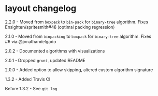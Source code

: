 # layout changelog
2.2.0 - Moved from `boxpack` to `bin-pack` for `binary-tree` algorithm. Fixes Ensighten/spritesmith#48 (optimal packing regression)

2.1.0 - Moved from `binpacking` to `boxpack` for `binary-tree` algorithm. Fixes #6 via @jonathandelgado

2.0.2 - Documented algorithms with visualizations

2.0.1 - Dropped `grunt`, updated README

2.0.0 - Added option to allow skipping, altered custom algorithm signature

1.3.2 - Added Travis CI

Before 1.3.2 - See `git log`
